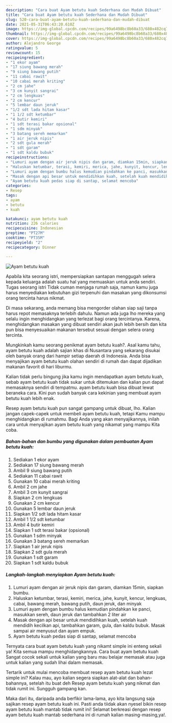 ```yaml
---
description: "Cara buat Ayam betutu kuah Sederhana dan Mudah Dibuat"
title: "Cara buat Ayam betutu kuah Sederhana dan Mudah Dibuat"
slug: 520-cara-buat-ayam-betutu-kuah-sederhana-dan-mudah-dibuat
date: 2021-05-31T06:43:20.610Z
image: https://img-global.cpcdn.com/recipes/99a6498bc8b60a33/680x482cq70/ayam-betutu-kuah-foto-resep-utama.jpg
thumbnail: https://img-global.cpcdn.com/recipes/99a6498bc8b60a33/680x482cq70/ayam-betutu-kuah-foto-resep-utama.jpg
cover: https://img-global.cpcdn.com/recipes/99a6498bc8b60a33/680x482cq70/ayam-betutu-kuah-foto-resep-utama.jpg
author: Alejandro George
ratingvalue: 5
reviewcount: 15
recipeingredient:
- "1 ekor ayam"
- "17 siung bawang merah"
- "9 siung bawang putih"
- "11 cabai rawit"
- "10 cabai merah kriting"
- "2 cm jahe"
- "3 cm kunyit sangrai"
- "2 cm lengkuas"
- "2 cm kencur"
- "5 lembar daun jeruk"
- "1/2 sdt lada hitam kasar"
- "1 1/2 sdt ketumbar"
- "4 butir kemiri"
- "1 sdt terasi bakar opsional"
- "1 sdm minyak"
- "3 batang sereh memarkan"
- "1 air jeruk nipis"
- "2 sdt gula merah"
- "1 sdt garam"
- "1 sdt kaldu bubuk"
recipeinstructions:
- "Lumuri ayam dengan air jeruk nipis dan garam, diamkan 15min, siapkan bumbu."
- "Haluskan ketumbar, terasi, kemiri, merica, jahe, kunyit, kencur, lengkuas, cabai, bawang merah, bawang putih, daun jeruk, dan minyak"
- "Lumuri ayam dengan bumbu halus kemudian pindahkan ke panci, masukkan sereh, daun jeruk dan tambahkan 2 liter air"
- "Masak dengan api besar untuk mendidihkan kuah, setelah kuah mendidih kecilkan api, tambahkan garam, gula, dan kaldu bubuk. Masak sampai air menyusut dan ayam empuk."
- "Ayam betutu kuah pedas siap di santap, selamat mencoba"
categories:
- Resep
tags:
- ayam
- betutu
- kuah

katakunci: ayam betutu kuah 
nutrition: 226 calories
recipecuisine: Indonesian
preptime: "PT27M"
cooktime: "PT35M"
recipeyield: "2"
recipecategory: Dinner

---
```



![Ayam betutu kuah](https://img-global.cpcdn.com/recipes/99a6498bc8b60a33/680x482cq70/ayam-betutu-kuah-foto-resep-utama.jpg)

Apabila kita seorang istri, mempersiapkan santapan menggugah selera kepada keluarga adalah suatu hal yang memuaskan untuk anda sendiri. Tugas seorang istri Tidak cuman menjaga rumah saja, namun kamu juga harus menyediakan kebutuhan gizi terpenuhi dan masakan yang dikonsumsi orang tercinta harus nikmat.

Di masa  sekarang, anda memang bisa mengorder olahan siap saji tanpa harus repot memasaknya terlebih dahulu. Namun ada juga lho mereka yang selalu ingin menghidangkan yang terlezat bagi orang tercintanya. Karena, menghidangkan masakan yang dibuat sendiri akan jauh lebih bersih dan kita pun bisa menyesuaikan makanan tersebut sesuai dengan selera orang tercinta. 



Mungkinkah kamu seorang penikmat ayam betutu kuah?. Asal kamu tahu, ayam betutu kuah adalah sajian khas di Nusantara yang sekarang disukai oleh banyak orang dari hampir setiap daerah di Indonesia. Anda bisa menyajikan ayam betutu kuah olahan sendiri di rumah dan dapat dijadikan makanan favorit di hari liburmu.

Kalian tidak perlu bingung jika kamu ingin mendapatkan ayam betutu kuah, sebab ayam betutu kuah tidak sukar untuk ditemukan dan kalian pun dapat memasaknya sendiri di tempatmu. ayam betutu kuah bisa dibuat lewat beraneka cara. Kini pun sudah banyak cara kekinian yang membuat ayam betutu kuah lebih enak.

Resep ayam betutu kuah pun sangat gampang untuk dibuat, lho. Kalian jangan capek-capek untuk membeli ayam betutu kuah, tetapi Kamu mampu menghidangkan di rumahmu. Bagi Anda yang akan menyajikannya, inilah cara untuk menyajikan ayam betutu kuah yang nikamat yang mampu Kita coba.

<!--inarticleads1-->

##### Bahan-bahan dan bumbu yang digunakan dalam pembuatan Ayam betutu kuah:

1. Sediakan 1 ekor ayam
1. Sediakan 17 siung bawang merah
1. Ambil 9 siung bawang putih
1. Sediakan 11 cabai rawit
1. Gunakan 10 cabai merah kriting
1. Ambil 2 cm jahe
1. Ambil 3 cm kunyit sangrai
1. Siapkan 2 cm lengkuas
1. Gunakan 2 cm kencur
1. Gunakan 5 lembar daun jeruk
1. Siapkan 1/2 sdt lada hitam kasar
1. Ambil 1 1/2 sdt ketumbar
1. Ambil 4 butir kemiri
1. Siapkan 1 sdt terasi bakar (opsional)
1. Gunakan 1 sdm minyak
1. Gunakan 3 batang sereh memarkan
1. Siapkan 1 air jeruk nipis
1. Siapkan 2 sdt gula merah
1. Gunakan 1 sdt garam
1. Siapkan 1 sdt kaldu bubuk




<!--inarticleads2-->

##### Langkah-langkah menyiapkan Ayam betutu kuah:

1. Lumuri ayam dengan air jeruk nipis dan garam, diamkan 15min, siapkan bumbu.
1. Haluskan ketumbar, terasi, kemiri, merica, jahe, kunyit, kencur, lengkuas, cabai, bawang merah, bawang putih, daun jeruk, dan minyak
1. Lumuri ayam dengan bumbu halus kemudian pindahkan ke panci, masukkan sereh, daun jeruk dan tambahkan 2 liter air
1. Masak dengan api besar untuk mendidihkan kuah, setelah kuah mendidih kecilkan api, tambahkan garam, gula, dan kaldu bubuk. Masak sampai air menyusut dan ayam empuk.
1. Ayam betutu kuah pedas siap di santap, selamat mencoba




Ternyata cara buat ayam betutu kuah yang nikamt simple ini enteng sekali ya! Kita semua mampu menghidangkannya. Cara buat ayam betutu kuah Sangat cocok sekali untuk kalian yang baru mau belajar memasak atau juga untuk kalian yang sudah lihai dalam memasak.

Tertarik untuk mulai mencoba membuat resep ayam betutu kuah lezat simple ini? Kalau mau, ayo kalian segera siapkan alat-alat dan bahan-bahannya, setelah itu buat deh Resep ayam betutu kuah yang nikmat dan tidak rumit ini. Sungguh gampang kan. 

Maka dari itu, daripada anda berfikir lama-lama, ayo kita langsung saja sajikan resep ayam betutu kuah ini. Pasti anda tiidak akan nyesel bikin resep ayam betutu kuah mantab tidak rumit ini! Selamat berkreasi dengan resep ayam betutu kuah mantab sederhana ini di rumah kalian masing-masing,ya!.

